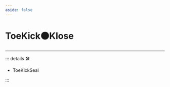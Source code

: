 ```yaml
---
aside: false
---
```

# ToeKick🟠<motor>Klose</motor>

---

<!-- =================================================== -->
<!-- =================================================== -->
<!-- =================================================== -->
<!-- =================================================== -->
<!-- =================================================== -->
::: details 🛠

- ToeKickSeal

:::
